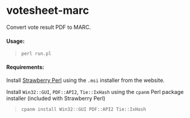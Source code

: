 # votesheet-marc
Convert vote result PDF to MARC.

#### Usage:
> `perl run.pl`

#### Requirements:
Install [Strawberry Perl](http://strawberryperl.com/) using the `.msi` installer from the website.

Install `Win32::GUI`, `PDF::API2`, `Tie::IxHash` using the `cpanm` Perl package installer (included with Strawberry Perl)
> `cpanm install Win32::GUI PDF::API2 Tie::IxHash` 

